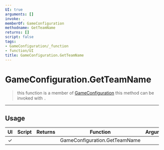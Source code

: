 ```yaml
---
UI: true
arguments: []
invoke: .
memberOf: GameConfiguration
methodname: GetTeamName
returns: []
script: false
tags:
- GameConfiguration/_function
- function/UI
title: GameConfiguration.GetTeamName
---
```

# GameConfiguration.GetTeamName
> this function is a member of [GameConfiguration](civ-6/lua/GameConfiguration.md)
> this method can be invoked with `.`
-----
## Usage
|  UI | Script | Returns | Function | Arguments |
|:---:|:------:|-------:|:--------:|:---------|
|✓| ||GameConfiguration.GetTeamName||
